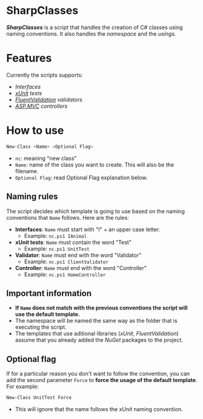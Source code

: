 # SharpClasses
***SharpClasses*** is a script that handles the creation of C# classes using naming conventions. It also handles the *namespace* and the *usings*.

# Features
Currently the scripts supports:
- *Interfaces*
- *[xUnit](https://xunit.net/) tests*
- *[FluentValidation](https://docs.fluentvalidation.net/en/latest/) validators*
- *[ASP.MVC](https://learn.microsoft.com/en-us/aspnet/mvc/overview/older-versions-1/controllers-and-routing/aspnet-mvc-controllers-overview-cs) controllers*

# How to use
```ps1
New-Class <Name> <Optional Flag>
```
- `nc`: meaning "new class"
- `Name`: name of the class you want to create. This will also be the filename.
- `Optional Flag`: read Optional Flag explanation below.

## Naming rules
The script decides which template is going to use based on the naming conventions that `Name` follows. Here are the rules:
- **Interfaces**: `Name` must start with "I" + an upper case letter.
    - Example: `nc.ps1 IAnimal`
- **xUnit tests**: `Name` must contain the word "Test"
    - Example: `nc.ps1 UnitTest`
- **Validator**: `Name` must end with the word "Validator"
    - Example: `nc.ps1 ClientValidator`
- **Controller**: `Name` must end with the word "Controller"
    - Example: `nc.ps1 HomeController`

## Important information
- **If `Name` does not match with the previous conventions the script will use the default template.**
- The namespace will be named the same way as the folder that is executing the script.
- The templates that use aditional libraries (*xUnit*, *FluentValidation*) assume that you already added the *NuGet* packages to the project.

## Optional flag
If for a particular reason you don't want to follow the convention, you can add the second parameter `Force` to **force the usage of the default template**. For example:
```ps1
New-Class UnitTest Force
```
- This will ignore that the name follows the *xUnit* naming convention.
